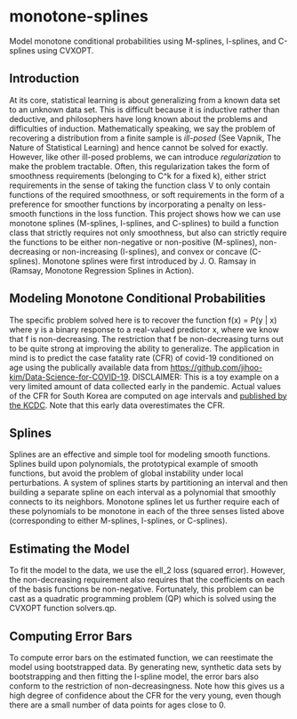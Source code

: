 # monotone-splines
Model monotone conditional probabilities using M-splines, I-splines, and C-splines using CVXOPT.

## Introduction

At its core, statistical learning is about generalizing from a known data set to an unknown data set. This is difficult because it is inductive rather than deductive, and philosophers have long known about the problems and difficulties of induction. Mathematically speaking, we say the problem of recovering a distribution from a finite sample is *ill-posed* (See Vapnik, The Nature of Statistical Learning) and hence cannot be solved for exactly. However, like other ill-posed problems, we can introduce *regularization* to make the problem tractable. Often, this regularization takes the form of smoothness requirements (belonging to C^k for a fixed k), either strict requirements in the sense of taking the function class V to only contain functions of the required smoothness, or soft requirements in the form of a preference for smoother functions by incorporating a penalty on less-smooth functions in the loss function. This project shows how we can use monotone splines (M-splines, I-splines, and C-splines) to build a function class that strictly requires not only smoothness, but also can strictly require the functions to be either non-negative or non-positive (M-splines), non-decreasing or non-increasing (I-splines), and convex or concave (C-splines). Monotone splines were first introduced by J. O. Ramsay in (Ramsay, Monotone Regression Splines in Action).

## Modeling Monotone Conditional Probabilities

The specific problem solved here is to recover the function f(x) = P(y | x) where y is a binary response to a real-valued predictor x, where we know that f is non-decreasing. The restriction that f be non-decreasing turns out to be quite strong at improving the ability to generalize. The application in mind is to predict the case fatality rate (CFR) of covid-19 conditioned on age using the publically available data from https://github.com/jihoo-kim/Data-Science-for-COVID-19. DISCLAIMER: This is a toy example on a very limited amount of data collected early in the pandemic. Actual values of the CFR for South Korea are computed on age intervals and [published by the KCDC](https://www.cdc.go.kr/board/board.es?mid=a30402000000&bid=0030&act=view&list_no=366537). Note that this early data overestimates the CFR.

## Splines

Splines are an effective and simple tool for modeling smooth functions. Splines build upon polynomials, the prototypical example of smooth functions, but avoid the problem of global instability under local perturbations. A system of splines starts by partitioning an interval and then building a separate spline on each interval as a polynomial that smoothly connects to its neighbors. Monotone splines let us further require each of these polynomials to be monotone in each of the three senses listed above (corresponding to either M-splines, I-splines, or C-splines).

## Estimating the Model

To fit the model to the data, we use the ell_2 loss (squared error). However, the non-decreasing requirement also requires that the coefficients on each of the basis functions be non-negative. Fortunately, this problem can be cast as a quadratic programming problem (QP) which is solved using the CVXOPT function solvers.qp. 

## Computing Error Bars

To compute error bars on the estimated function, we can reestimate the model using bootstrapped data. By generating new, synthetic data sets by bootstrapping and then fitting the I-spline model, the error bars also conform to the restriction of non-decreasingness. Note how this gives us a high degree of confidence about the CFR for the very young, even though there are a small number of data points for ages close to 0.
